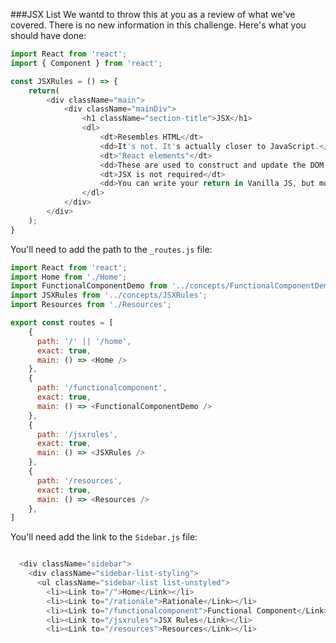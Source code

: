 ###JSX List
We wantd to throw this at you as a review of what we've covered. There is no new information in this challenge. Here's what you should have done:

```js
import React from 'react';
import { Component } from 'react';

const JSXRules = () => {
	return(
		<div className="main">
			<div className="mainDiv">
				<h1 className="section-title">JSX</h1> 
				<dl>
					<dt>Resembles HTML</dt>
					<dd>It's not. It's actually closer to JavaScript.</dd>
					<dt>"React elements"</dt>
					<dd>These are used to construct and update the DOM, or what you see on the screen.</dd>
					<dt>JSX is not required</dt>
					<dd>You can write your return in Vanilla JS, but most sane people use JSX.</dd>
				</dl>
			</div>
		</div>
	);
}
```

You'll need to add the path to the `_routes.js` file:

```js
import React from 'react';
import Home from './Home';
import FunctionalComponentDemo from '../concepts/FunctionalComponentDemo'
import JSXRules from '../concepts/JSXRules';
import Resources from './Resources';

export const routes = [
    {
      path: '/' || '/home',
      exact: true,
      main: () => <Home />
    },
    {
      path: '/functionalcomponent',
      exact: true,
      main: () => <FunctionalComponentDemo />
    },
    {
      path: '/jsxrules',      
      exact: true,
      main: () => <JSXRules />
    },
    {
      path: '/resources',
      exact: true,
      main: () => <Resources />
    },
]

```
You'll need add the link to the `Sidebar.js` file:

```js

  <div className="sidebar">
    <div className="sidebar-list-styling">
      <ul className="sidebar-list list-unstyled">
        <li><Link to="/">Home</Link></li>
        <li><Link to="/rationale">Rationale</Link></li>
        <li><Link to="/functionalcomponent">Functional Component</Link></li>
        <li><Link to="/jsxrules">JSX Rules</Link></li>
        <li><Link to="/resources">Resources</Link></li>

```

